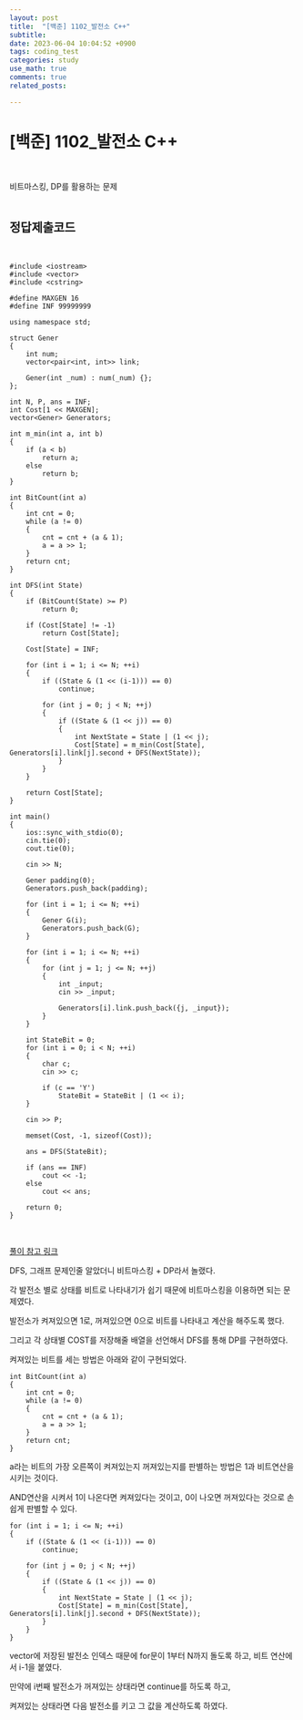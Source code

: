 ```yaml
---
layout: post
title:  "[백준] 1102_발전소 C++"
subtitle:   
date: 2023-06-04 10:04:52 +0900
tags: coding_test
categories: study
use_math: true
comments: true
related_posts:

---
```


# [백준] 1102_발전소 C++<br/>
<br/>

비트마스킹, DP를 활용하는 문제<br/>
<br/>

## 정답제출코드<br/>
<br/>

```
#include <iostream>
#include <vector>
#include <cstring>

#define MAXGEN 16
#define INF 99999999

using namespace std;

struct Gener
{
    int num;
    vector<pair<int, int>> link;

    Gener(int _num) : num(_num) {};
};

int N, P, ans = INF;
int Cost[1 << MAXGEN];
vector<Gener> Generators;

int m_min(int a, int b)
{
    if (a < b)
        return a;
    else
        return b;
}

int BitCount(int a)
{
    int cnt = 0;
    while (a != 0)
    {
        cnt = cnt + (a & 1);
        a = a >> 1;
    }
    return cnt;
}

int DFS(int State)
{
    if (BitCount(State) >= P)
        return 0;
    
    if (Cost[State] != -1)
        return Cost[State];
    
    Cost[State] = INF;
    
    for (int i = 1; i <= N; ++i)
    {
        if ((State & (1 << (i-1))) == 0)
            continue;
        
        for (int j = 0; j < N; ++j)
        {
            if ((State & (1 << j)) == 0)
            {
                int NextState = State | (1 << j);
                Cost[State] = m_min(Cost[State], Generators[i].link[j].second + DFS(NextState));
            }
        }
    }

    return Cost[State];
}

int main()
{
    ios::sync_with_stdio(0);
    cin.tie(0);
    cout.tie(0);
    
    cin >> N;
    
    Gener padding(0);
    Generators.push_back(padding);

    for (int i = 1; i <= N; ++i)
    {
        Gener G(i);
        Generators.push_back(G);
    }

    for (int i = 1; i <= N; ++i)
    {
        for (int j = 1; j <= N; ++j)
        {
            int _input;
            cin >> _input;
            
            Generators[i].link.push_back({j, _input});
        }
    }

    int StateBit = 0;
    for (int i = 0; i < N; ++i)
    {
        char c;
        cin >> c;

        if (c == 'Y')
            StateBit = StateBit | (1 << i);
    }

    cin >> P;

    memset(Cost, -1, sizeof(Cost));

    ans = DFS(StateBit);

    if (ans == INF)
        cout << -1;
    else
        cout << ans;

    return 0;
}
```
<br/>

[풀이 참고 링크](https://yabmoons.tistory.com/359)<br/>

DFS, 그래프 문제인줄 알았더니 비트마스킹 + DP라서 놀랬다.<br/>

각 발전소 별로 상태를 비트로 나타내기가 쉽기 때문에 비트마스킹을 이용하면 되는 문제였다.<br/>

발전소가 켜져있으면 1로, 꺼져있으면 0으로 비트를 나타내고 계산을 해주도록 했다.<br/>

그리고 각 상태별 COST를 저장해줄 배열을 선언해서 DFS를 통해 DP를 구현하였다.<br/>

켜져있는 비트를 세는 방법은 아래와 같이 구현되었다.<br/>

```
int BitCount(int a)
{
    int cnt = 0;
    while (a != 0)
    {
        cnt = cnt + (a & 1);
        a = a >> 1;
    }
    return cnt;
}
```

a라는 비트의 가장 오른쪽이 켜져있는지 꺼져있는지를 판별하는 방법은 1과 비트연산을 시키는 것이다.<br/>

AND연산을 시켜서 1이 나온다면 켜져있다는 것이고, 0이 나오면 꺼져있다는 것으로 손쉽게 판별할 수 있다.<br/>

```
for (int i = 1; i <= N; ++i)
{
    if ((State & (1 << (i-1))) == 0)
        continue;
    
    for (int j = 0; j < N; ++j)
    {
        if ((State & (1 << j)) == 0)
        {
            int NextState = State | (1 << j);
            Cost[State] = m_min(Cost[State], Generators[i].link[j].second + DFS(NextState));
        }
    }
}
```

vector에 저장된 발전소 인덱스 때문에 for문이 1부터 N까지 돌도록 하고, 비트 연산에서 i-1을 붙였다.<br/>

만약에 i번째 발전소가 꺼져있는 상태라면 continue를 하도록 하고,<br/>

켜져있는 상태라면 다음 발전소를 키고 그 값을 계산하도록 하였다.<br/>

